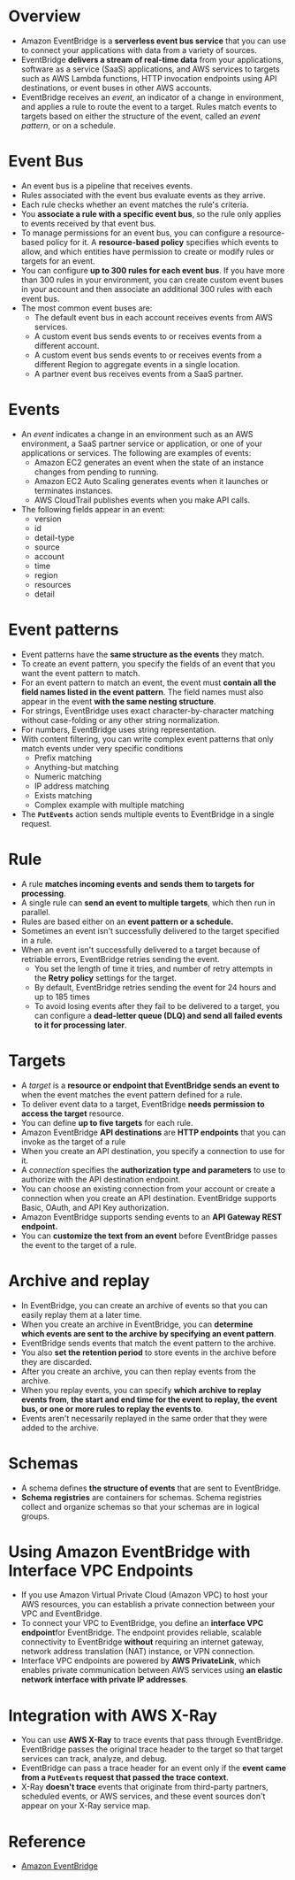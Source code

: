 # Overview
+ Amazon EventBridge is a **serverless event bus service** that you can use to connect your applications with data from a variety of sources.
+ EventBridge **delivers a stream of real-time data** from your applications, software as a service (SaaS) applications, and AWS services to targets such as AWS Lambda functions, HTTP invocation endpoints using API destinations, or event buses in other AWS accounts.
+ EventBridge receives an *event*, an indicator of a change in environment, and applies a rule to route the event to a target. Rules match events to targets based on either the structure of the event, called an *event pattern*, or on a schedule. 
# Event Bus
+ An event bus is a pipeline that receives events.
+ Rules associated with the event bus evaluate events as they arrive.
+ Each rule checks whether an event matches the rule's criteria.
+ You **associate a rule with a specific event bus**, so the rule only applies to events received by that event bus.
+ To manage permissions for an event bus, you can configure a resource-based policy for it. A **resource-based policy** specifies which events to allow, and which entities have permission to create or modify rules or targets for an event. 
+ You can configure **up to 300 rules for each event bus**. If you have more than 300 rules in your environment, you can create custom event buses in your account and then associate an additional 300 rules with each event bus.
+ The most common event buses are: 
    + The default event bus in each account receives events from AWS services.
    + A custom event bus sends events to or receives events from a different account.
    + A custom event bus sends events to or receives events from a different Region to aggregate events in a single location.
    + A partner event bus receives events from a SaaS partner.
# Events
+ An *event* indicates a change in an environment such as an AWS environment, a SaaS partner service or application, or one of your applications or services. The following are examples of events: 
    + Amazon EC2 generates an event when the state of an instance changes from pending to running.
    + Amazon EC2 Auto Scaling generates events when it launches or terminates instances.
    + AWS CloudTrail publishes events when you make API calls.
+ The following fields appear in an event: 
    + version
    + id
    + detail-type
    + source
    + account
    + time
    + region
    + resources
    + detail
# Event patterns
+ Event patterns have the **same structure as the events** they match.
+ To create an event pattern, you specify the fields of an event that you want the event pattern to match.
+ For an event pattern to match an event, the event must **contain all the field names listed in the event pattern**. The field names must also appear in the event **with the same nesting structure**.
+ For strings, EventBridge uses exact character-by-character matching without case-folding or any other string normalization.
+ For numbers, EventBridge uses string representation.
+ With content filtering, you can write complex event patterns that only match events under very specific conditions 
    + Prefix matching
    + Anything-but matching
    + Numeric matching
    + IP address matching
    + Exists matching
    + Complex example with multiple matching
+ The **`PutEvents`** action sends multiple events to EventBridge in a single request.
# Rule
+ A rule **matches incoming events and sends them to targets for processing**. 
+ A single rule can **send an event to multiple targets**, which then run in parallel.
+ Rules are based either on an **event pattern or a schedule.**
+ Sometimes an event isn't successfully delivered to the target specified in a rule. 
+ When an event isn't successfully delivered to a target because of retriable errors, EventBridge retries sending the event. 
    + You set the length of time it tries, and number of retry attempts in the **Retry policy** settings for the target.
    + By default, EventBridge retries sending the event for 24 hours and up to 185 times
    + To avoid losing events after they fail to be delivered to a target, you can configure a **dead-letter queue (DLQ) and send all failed events to it for processing later**.
# Targets
+ A *target* is a **resource or endpoint that EventBridge sends an event to** when the event matches the event pattern defined for a rule.
+ To deliver event data to a target, EventBridge **needs permission to access the target** resource.
+ You can define **up to five targets** for each rule.
+ Amazon EventBridge **API destinations** are **HTTP endpoints** that you can invoke as the target of a rule
+ When you create an API destination, you specify a connection to use for it.
+ A *connection* specifies the **authorization type and parameters** to use to authorize with the API destination endpoint.
+ You can choose an existing connection from your account or create a connection when you create an API destination. EventBridge supports Basic, OAuth, and API Key authorization.
+ Amazon EventBridge supports sending events to an **API Gateway REST endpoint.**
+ You can **customize the text from an event** before EventBridge passes the event to the target of a rule. 
# Archive and replay
+ In EventBridge, you can create an archive of events so that you can easily replay them at a later time.
+ When you create an archive in EventBridge, you can **determine which events are sent to the archive by specifying an event pattern**.
+ EventBridge sends events that match the event pattern to the archive.
+ You also **set the retention period** to store events in the archive before they are discarded.
+ After you create an archive, you can then replay events from the archive. 
+ When you replay events, you can specify **which archive to replay events from**, **the start and end time for the event to replay, the event bus, or one or more rules to replay the events to**.
+ Events aren't necessarily replayed in the same order that they were added to the archive.
# Schemas
+ A schema defines **the structure of events** that are sent to EventBridge.
+ **Schema registries** are containers for schemas. Schema registries collect and organize schemas so that your schemas are in logical groups.
# Using Amazon EventBridge with Interface VPC Endpoints
+ If you use Amazon Virtual Private Cloud (Amazon VPC) to host your AWS resources, you can establish a private connection between your VPC and EventBridge.
+ To connect your VPC to EventBridge, you define an **interface VPC endpoint**for EventBridge. The endpoint provides reliable, scalable connectivity to EventBridge **without** requiring an internet gateway, network address translation (NAT) instance, or VPN connection.
+ Interface VPC endpoints are powered by **AWS PrivateLink**, which enables private communication between AWS services using **an elastic network interface with private IP addresses**.
# Integration with AWS X-Ray
+ You can use **AWS X-Ray** to trace events that pass through EventBridge. EventBridge passes the original trace header to the target so that target services can track, analyze, and debug.
+ EventBridge can pass a trace header for an event only if the **event came from a `PutEvents` request that passed the trace context**.
+ X-Ray **doesn't trace** events that originate from third-party partners, scheduled events, or AWS services, and these event sources don't appear on your X-Ray service map.
# Reference
+ [Amazon EventBridge](https://docs.aws.amazon.com/eventbridge/latest/userguide/eb-what-is.html)
